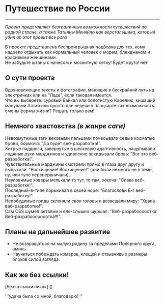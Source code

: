 # Путешествие по России
---------------------

_Проект представляет безграничные возможности путешествий по родной стране, а также Татьяны Меняйло как верстальщика, который убил об этот проект все рога_

В проекте представлена беспроигрышная подборка для тех, кому надоело отдыхать как нормальный человек с морем, блекджеком и красивыми женщинами.  
Не забудьте штаны с начесом и москитную сетку! Будет круто! ~~нет~~

## О сути проекта
Вдохновляющие тексты и фотографии, манящие в бескрайний путь на электричках или на "Ладе", если таковая имеется.  
Что вы выберете: суровый Байкал или болотистую Карелию, кишащий манулами Алтай или просто две недели в плацкарте как возможность смены формы жизни? Решать только вам!

## Немного хвастовства _(в жанре саги)_
Невозмутимые теги вековыми пальцами почесывали седые косматые брови, бормоча: "Да будет веб-разработка!".  
Хитрые паддинги, завернутые в шелковую адаптивность, нащупывали ледяные руки марджинов и удивленно вскидывали бровь: "Вот это веб-разработка!".  
Чувствительные марджины смотрели прямо в глаза друг другу и выдыхали: "Восхищение! Восхищение!" (они были немного не в теме, ну, или тупо перенервничали).  
Неуловимые ховеры мелькали то тут, то там, хохоча: "Слава веб-разработке!".  
Последний-в-типе порыкивал в своей норе: "Благослови Б-г веб-разработку!".  
Непобедимые гриды склоняли свои головы и возвещали миру: "Хвала веб-разработке!".  
Сам CSS шумел ветвями и еле-слышно шуршал: "Веб-разрабооооотка! Веб-разрабооооооотка!!!".

## Планы на дальнейшее развитие
* Не возвращаться на малую родину за пределами Полярного круга, аминь.  
* Научиться побеждать комаров, клещей и отзывчивые размеры блоков силой взгляда.

## Как же без ссылки!
[Без сссылки никак] ()

'''удача была со мной, благодарю!'''